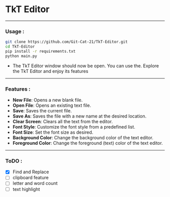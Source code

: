 # TkT Editor
---------------
### Usage :

```bash
git clone https://github.com/Git-Cat-21/TkT-Editor.git
cd TkT-Editor
pip install -r requirements.txt
python main.py
```

-   The TkT Editor window should now be open. You can use the. Explore the TkT Editor and enjoy its features

--------------
### Features :
- **New File**: Opens a new blank file.
- **Open File**: Opens an existing text file.
- **Save**: Saves the current file.
- **Save As**: Saves the file with a new name at the desired location.
- **Clear Screen**: Clears all the text from the editor.
- **Font Style**: Customize the font style from a predefined list.
- **Font Size**: Set the font size as desired.
- **Background Color**: Change the background color of the text editor.
- **Foreground Color**: Change the foreground (text) color of the text editor.
------------------

### ToDO :
- [x] Find and Replace
- [ ] clipboard feature 
- [ ] letter and word count
- [ ] text highlight 
